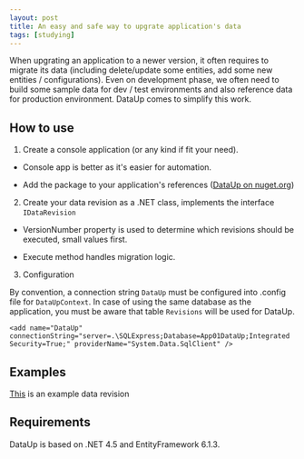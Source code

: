 ```yaml
---
layout: post
title: An easy and safe way to upgrate application's data
tags: [studying]
---
```


When upgrating an application to a newer version, it often requires to migrate its data (including
delete/update some entities, add some new entities / configurations). Even on development phase,
we often need to build some sample data for dev / test environments and also reference data for production environment.
DataUp comes to simplify this work.

## How to use

1. Create a console application (or any kind if fit your need).

- Console app is better as it's easier for automation.

- Add the package to your application's references ([DataUp on nuget.org][3])


2. Create your data revision as a .NET class, implements the interface `IDataRevision`

- VersionNumber property is used to determine which revisions should be executed, small values first.

- Execute method handles migration logic.


3. Configuration

By convention, a connection string `DataUp` must be configured into .config file for `DataUpContext`.
In case of using the same database as the application, you must be aware that table `Revisions` will be used for DataUp.

```
<add name="DataUp" connectionString="server=.\SQLExpress;Database=App01DataUp;Integrated Security=True;" providerName="System.Data.SqlClient" />
```

## Examples

[This][1] is an example data revision

## Requirements

DataUp is based on .NET 4.5 and EntityFramework 6.1.3.


[1]: https://github.com/vndevpro/mvc-xss/blob/master/Demo.XBanking/DataMigration/Migrations/DataV11.cs
[2]: https://github.com/netvietdev/DataUp
[3]: https://www.nuget.org/packages/DataUp/
